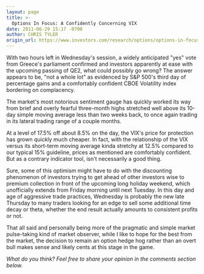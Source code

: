 ```yaml
---
layout: page
title: >-
  Options In Focus: A Confidently Concerning VIX
date: 2011-06-29 15:17 -0700
author: CHRIS TYLER
origin_url: https://www.investors.com/research/options/options-in-focus-a-confidently-concerning-vix/
---
```






With two hours left in Wednesday's session, a widely anticipated "yes" vote from Greece's parliament confirmed and investors apparently at ease with the upcoming passing of QE2, what could possibly go wrong? The answer appears to be, "not a whole lot" as evidenced by S&P 500's third day of percentage gains and a comfortably confident CBOE Volatility index bordering on complacency. 

  

The market's most notorious sentiment gauge has quickly worked its way from brief and overly fearful three-month highs stretched well above its 10-day simple moving average less than two weeks back, to once again trading in its lateral trading range of a couple months. 

  

At a level of 17.5% off about 8.5% on the day, the VIX's price for protection has grown quickly much cheaper. In fact, with the relationship of the VIX versus its short-term moving average kinda stretchy at 12.5% compared to our typical 15% guideline, prices as mentioned are comfortably confident. But as a contrary indicator tool, isn't necessarily a good thing.

  

Sure, some of this optimism might have to do with the discounting phenomenon of investors trying to get ahead of other investors wise to premium collection in front of the upcoming long holiday weekend, which unofficially extends from Friday morning until next Tuesday. In this day and age of aggressive trade practices, Wednesday is probably the new late Thursday to many traders looking for an edge to sell some additional time decay or theta, whether the end result actually amounts to consistent profits or not.

  

That all said and personally being more of the pragmatic and simple market pulse-taking kind of market observer, while I like to hope for the best from the market, the decision to remain an option hedge hog rather than an overt bull makes sense and likely cents at this stage in the game. 

  

*What do you think? Feel free to share your opinion in the comments section below.*




